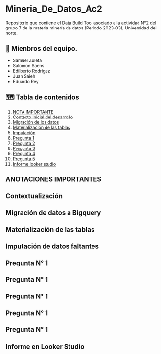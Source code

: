 # Mineria_De_Datos_Ac2
Repositorio que contiene el Data Build Tool asociado a la actividad N°2 del grupo 7 de la materia minería de datos (Periodo 2023-03), Universidad del norte.

## :construction_worker: Mienbros del equipo.
- Samuel Zuleta
- Salomon Saens
- Edilberto Rodrigez
- Juan Saieh
- Eduardo Rey

## :world_map: Tabla de contenidos
1. [NOTA IMPORTANTE](#anotaciones-importantes)
2. [Contexto Inicial del desarrollo](#Contextualización)
3. [Migración de los datos](#contributing)
4. [Materialización de las tablas](#)
5. [Imputación](#)
6. [Pregunta 1](#)
7. [Pregunta 2](#)
8. [Pregunta 3](#)
9. [Pregunta 4](#)
10. [Pregunta 5](#)
11. [Informe looker studio](#)



<a name="item1"></a>
## ANOTACIONES IMPORTANTES

## Contextualización 

## Migración de datos a Bigquery

## Materialización de las tablas

## Imputación de datos faltantes

## Pregunta N° 1

## Pregunta N° 1

## Pregunta N° 1

## Pregunta N° 1

## Pregunta N° 1

## Informe en Looker Studio
























